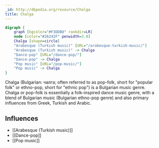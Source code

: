```yaml
---
_id: http://dbpedia.org/resource/Chalga
title: Chalga
---
```


```dot
digraph {
	graph [bgcolor="#F3DDB8" rankdir=LR]
	node [color="#26242F" penwidth=3.0]
	Chalga [shape=circle]
	"Arabesque (Turkish music)" [URL="/arabesque-turkish-music/"]
	"Arabesque (Turkish music)" -> Chalga
	"Dance-pop" [URL="/dance-pop/"]
	"Dance-pop" -> Chalga
	"Pop music" [URL="/pop-music/"]
	"Pop music" -> Chalga
}
```

Chalga (Bulgarian: чалга; often referred to as pop-folk, short for "popular folk" or ethno-pop, short for "ethnic pop") is a Bulgarian music genre. Chalga or pop-folk is essentially a folk-inspired dance music genre, with a blend of Bulgarian music (Bulgarian ethno-pop genre) and also primary influences from Greek, Turkish and Arabic.

## Influences

- [[Arabesque (Turkish music)]]
- [[Dance-pop]]
- [[Pop music]]
